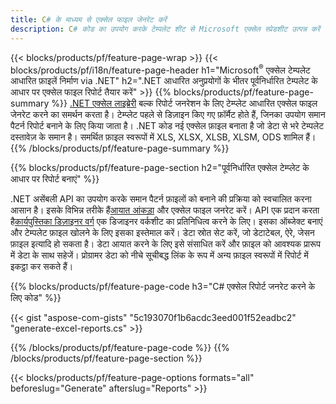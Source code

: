 ```yaml
---
title: C# के माध्यम से एक्सेल फाइल जेनरेट करें
description: C# कोड का उपयोग करके टेम्पलेट शीट से Microsoft एक्सेल स्प्रेडशीट उत्पन्न करें
---
```

{{< blocks/products/pf/feature-page-wrap >}}
{{< blocks/products/pf/i18n/feature-page-header h1="Microsoft<sup>&reg;</sup> एक्सेल टेम्पलेट आधारित फ़ाइलें निर्माण via .NET" h2=".NET आधारित अनुप्रयोगों के भीतर पूर्वनिर्धारित टेम्पलेट के आधार पर एक्सेल फाइल रिपोर्ट तैयार करें" >}}
{{% blocks/products/pf/feature-page-summary %}}
[.NET एक्सेल लाइब्रेरी](/cells/hi/net/) बल्क रिपोर्ट जनरेशन के लिए टेम्प्लेट आधारित एक्सेल फाइल जेनरेट करने का समर्थन करता है। टेम्प्लेट पहले से डिज़ाइन किए गए फ़ॉर्मैट होते हैं, जिनका उपयोग समान पैटर्न रिपोर्ट बनाने के लिए किया जाता है। .NET कोड नई एक्सेल फ़ाइल बनाता है जो डेटा से भरे टेम्पलेट दस्तावेज़ के समान है। समर्थित फ़ाइल स्वरूपों में XLS, XLSX, XLSB, XLSM, ODS शामिल हैं।
{{% /blocks/products/pf/feature-page-summary %}}

{{% blocks/products/pf/feature-page-section h2="पूर्वनिर्धारित एक्सेल टेम्प्लेट के आधार पर रिपोर्ट बनाएं" %}}

.NET असेंबली API का उपयोग करके समान पैटर्न फ़ाइलों को बनाने की प्रक्रिया को स्वचालित करना आसान है। इसके विभिन्न तरीके हैं[आयात आंकड़ा](https://docs.aspose.com/cells/net/import-data-into-worksheet/#importing-data-from-json) और एक्सेल फाइल जनरेट करें। API एक प्रदान करता है[कार्यपुस्तिका डिज़ाइनर वर्ग](https://reference.aspose.com/cells/net/aspose.cells/workbookdesigner) एक डिजाइनर वर्कशीट का प्रतिनिधित्व करने के लिए। इसका ऑब्जेक्ट बनाएं और टेम्पलेट फ़ाइल खोलने के लिए इसका इस्तेमाल करें। डेटा स्रोत सेट करें, जो डेटाटेबल, ऐरे, जेसन फ़ाइल इत्यादि हो सकता है। डेटा आयात करने के लिए इसे संसाधित करें और फ़ाइल को आवश्यक प्रारूप में डेटा के साथ सहेजें। प्रोग्रामर डेटा को नीचे सूचीबद्ध लिंक के रूप में अन्य फ़ाइल स्वरूपों में रिपोर्ट में इकट्ठा कर सकते हैं।



{{% blocks/products/pf/feature-page-code h3="C# एक्सेल रिपोर्ट जनरेट करने के लिए कोड" %}}

{{< gist "aspose-com-gists" "5c193070f1b6acdc3eed001f52eadbc2" "generate-excel-reports.cs" >}}

{{% /blocks/products/pf/feature-page-code %}}
{{% /blocks/products/pf/feature-page-section %}}

{{< blocks/products/pf/feature-page-options formats="all" beforeslug="Generate" afterslug="Reports" >}}
